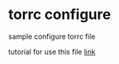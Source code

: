 # torrc configure 

sample configure torrc file 

tutorial for use this file [link](https://virgool.io/@alias/%D9%86%D8%B5%D8%A8-tor-%D9%88-proxychains-%D8%AF%D8%B1-debian-ubuntu-kali-kidcqlzfixlv)

